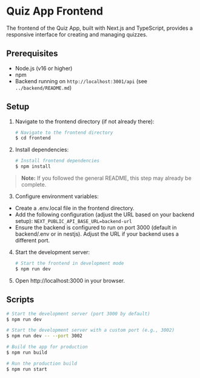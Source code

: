 # Quiz App Frontend

The frontend of the Quiz App, built with Next.js and TypeScript, provides a responsive interface for creating and managing quizzes.

## Prerequisites

- Node.js (v16 or higher)
- npm
- Backend running on `http://localhost:3001/api` (see `../backend/README.md`)

## Setup

1. Navigate to the frontend directory (if not already there):
   ```bash
   # Navigate to the frontend directory
   $ cd frontend
   ```
2. Install dependencies:
   ```bash
   # Install frontend dependencies
   $ npm install
   ```
> **Note:** If you followed the general README, this step may already be complete.
3. Configure environment variables:

- Create a .env.local file in the frontend directory.
- Add the following configuration (adjust the URL based on your backend setup):
  `NEXT_PUBLIC_API_BASE_URL=backend-url`
- Ensure the backend is configured to run on port 3000 (default in backend/.env or in nestjs). Adjust the URL if your backend uses a different port.

4. Start the development server:
   ```bash
   # Start the frontend in development mode
   $ npm run dev
   ```
5. Open http://localhost:3000 in your browser.

## Scripts

```bash
# Start the development server (port 3000 by default)
$ npm run dev

# Start the development server with a custom port (e.g., 3002)
$ npm run dev -- --port 3002

# Build the app for production
$ npm run build

# Run the production build
$ npm run start
```

